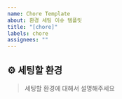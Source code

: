 ```yaml
---
name: Chore Template
about: 환경 세팅 이슈 템플릿
title: "[chore]"
labels: chore
assignees: ""
---
```


## ⚙️ 세팅할 환경

> 세팅할 환경에 대해서 설명해주세요
